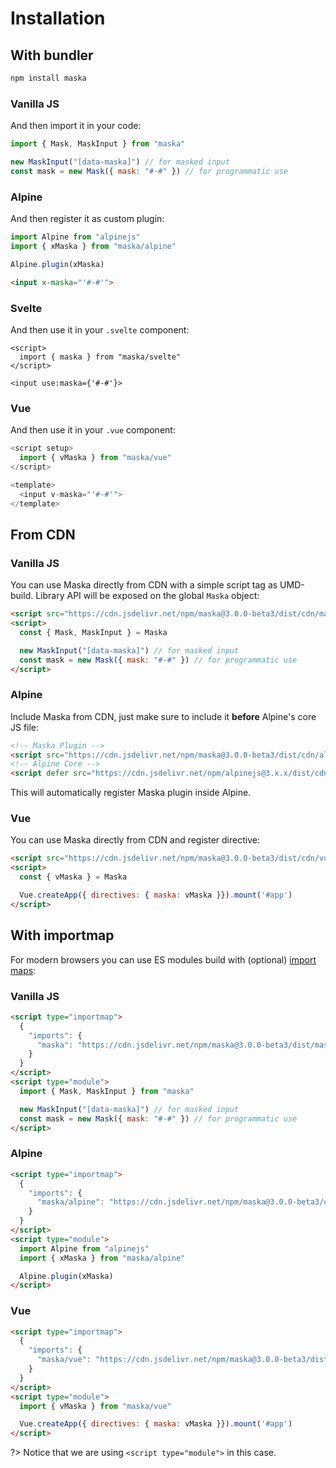 # Installation

## With bundler

```sh
npm install maska
```

<!-- tabs:start -->
### **Vanilla JS**

And then import it in your code:

```js
import { Mask, MaskInput } from "maska"

new MaskInput("[data-maska]") // for masked input
const mask = new Mask({ mask: "#-#" }) // for programmatic use
```

### **Alpine**

And then register it as custom plugin:

```js
import Alpine from "alpinejs"
import { xMaska } from "maska/alpine"

Alpine.plugin(xMaska)
```

```html
<input x-maska="'#-#'">
```

### **Svelte**

And then use it in your `.svelte` component:

```svelte
<script>
  import { maska } from "maska/svelte"
</script>

<input use:maska={'#-#'}>
```

### **Vue**

And then use it in your `.vue` component:

```js
<script setup>
  import { vMaska } from "maska/vue"
</script>

<template>
  <input v-maska="'#-#'">
</template>
```
<!-- tabs:end -->


## From CDN

<!-- tabs:start -->
### **Vanilla JS**

You can use Maska directly from CDN with a simple script tag as UMD-build.
Library API will be exposed on the global `Maska` object:

```html
<script src="https://cdn.jsdelivr.net/npm/maska@3.0.0-beta3/dist/cdn/maska.js"></script>
<script>
  const { Mask, MaskInput } = Maska

  new MaskInput("[data-maska]") // for masked input
  const mask = new Mask({ mask: "#-#" }) // for programmatic use
</script>
```

### **Alpine**

Include Maska from CDN, just make sure to include it **before** Alpine's core JS file:

```html
<!-- Maska Plugin -->
<script src="https://cdn.jsdelivr.net/npm/maska@3.0.0-beta3/dist/cdn/alpine.js"></script>
<!-- Alpine Core -->
<script defer src="https://cdn.jsdelivr.net/npm/alpinejs@3.x.x/dist/cdn.min.js"></script>
```
This will automatically register Maska plugin inside Alpine.

### **Vue**

You can use Maska directly from CDN and register directive:

```html
<script src="https://cdn.jsdelivr.net/npm/maska@3.0.0-beta3/dist/cdn/vue.js"></script>
<script>
  const { vMaska } = Maska

  Vue.createApp({ directives: { maska: vMaska }}).mount('#app')
</script>
```
<!-- tabs:end -->


## With importmap

For modern browsers you can use ES modules build with (optional) [import maps](https://caniuse.com/import-maps):

<!-- tabs:start -->
### **Vanilla JS**

```html
<script type="importmap">
  {
    "imports": {
      "maska": "https://cdn.jsdelivr.net/npm/maska@3.0.0-beta3/dist/maska.mjs"
    }
  }
</script>
<script type="module">
  import { Mask, MaskInput } from "maska"

  new MaskInput("[data-maska]") // for masked input
  const mask = new Mask({ mask: "#-#" }) // for programmatic use
</script>
```

### **Alpine**

```html
<script type="importmap">
  {
    "imports": {
      "maska/alpine": "https://cdn.jsdelivr.net/npm/maska@3.0.0-beta3/dist/alpine.mjs"
    }
  }
</script>
<script type="module">
  import Alpine from "alpinejs"
  import { xMaska } from "maska/alpine"

  Alpine.plugin(xMaska)
</script>
```

### **Vue**

```html
<script type="importmap">
  {
    "imports": {
      "maska/vue": "https://cdn.jsdelivr.net/npm/maska@3.0.0-beta3/dist/vue.mjs"
    }
  }
</script>
<script type="module">
  import { vMaska } from "maska/vue"

  Vue.createApp({ directives: { maska: vMaska }}).mount('#app')
</script>
```
<!-- tabs:end -->

?> Notice that we are using `<script type="module">` in this case.
